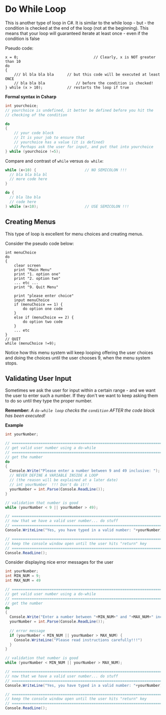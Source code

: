 # Do While Loop

This is another type of loop in C#. It is similar to the while loop - but - the condition is checked at the end of the loop (not at the beginning). This means that your loop will guaranteed iterate at least once - even if the condition is false 

 Pseudo code: 

```text
x = 0; 									// Clearly, x is NOT greater than 10
do 
{ 
	/// bl bla bla bla 		// but this code will be executed at least ONCE
	// bla bla bla 				// before the condition is checked!
} while (x > 10); 			// restarts the loop if true

```

 **Formal syntax in Csharp** 

```csharp 
int yourchoice; 
// yourchoice is undefined, it better be defined before you hit the 
// checking of the condition 

do 
{ 
	// your code block 
	// It is your job to ensure that  
	// yourchoice has a value (it is defined) 
	// Perhaps ask the user for input, and put that into yourchoice 
} while (yourchoice !=5); 

```

Compare and contrast of `while` versus `do while`: 

```csharp
while (x<10) { 						// NO SEMICOLON !!!
  // bla bla bla bl 
  // more code here 
}
```



```csharp
do { 
  // bla lba bla 
  // code here 
) while (x<10); 					// USE SEMICOLON !!!
```

## Creating Menus

This type of loop is excellent for menu choices and creating menus. 

Consider the pseudo code below: 

```text
int menuChoice
do
{
	clear screen
	print "Main Menu"
	print "1. option one"
	print "2. option two"
	... etc ...
	print "9. Quit Menu"
	
	print "please enter choice"
	input menuChoice
	if (menuChoice == 1) {
		do option one code
	}
	else if (menuChoice == 2) {
		do option two code
	}
	... etc
}
// QUIT
while (menuChoice !=9);
```

Notice how this menu system will keep looping offering the user choices and doing the choices until the user chooses 9, when the menu system stops. 

## Validating User Input

Sometimes we ask the user for input within a certain range - and we want the user to enter such a number. If they don't we want to keep asking them to do so until they type the proper number. 

**Remember:** *A `do-while loop` checks the `condition` AFTER the code block has been executed!*

**Example**

```csharp
int yourNumber;

// =======================================================================
// get valid user number using a do-while
// =======================================================================
// get the number
do
{
  Console.Write("Please enter a number between 9 and 49 inclusive: ");
  // NEVER DEFINE A VARIABLE INSIDE A LOOP
  // (the reason will be explained at a later date)
  // int yourNumber  !!! Don't do it!!
  yourNumber = int.Parse(Console.ReadLine()); 
}

// validation that number is good
while (yourNumber < 9 || yourNumber > 49);

// =====================================================================
// now that we have a valid user number... do stuff
// =====================================================================
Console.WriteLine("Yes, you have typed in a valid number: "+yourNumber);

// =====================================================================
// keep the console window open until the user hits "return" key
// =====================================================================
Console.ReadLine();
```



Consider displaying nice error messages for the user 

```csharp
int yourNumber;
int MIN_NUM = 9;
int MAX_NUM = 49

// =======================================================================
// get valid user number using a do-while
// =======================================================================
// get the number
do
{
  Console.Write("Enter a number between "+MIN_NUM+" and "+MAX_NUM+" inclusive: ");
  yourNumber = int.Parse(Console.ReadLine()); 
  
  // error message
  if (yourNumber < MIN_NUM || yourNumber > MAX_NUM) {
    Console.WriteLine("Please read instructions carefully!!!")
  }
}

// validation that number is good
while (yourNumber < MIN_NUM || yourNumber > MAX_NUM);

// =====================================================================
// now that we have a valid user number... do stuff
// =====================================================================
Console.WriteLine("Yes, you have typed in a valid number: "+yourNumber);

// =====================================================================
// keep the console window open until the user hits "return" key
// =====================================================================
Console.ReadLine();
```
